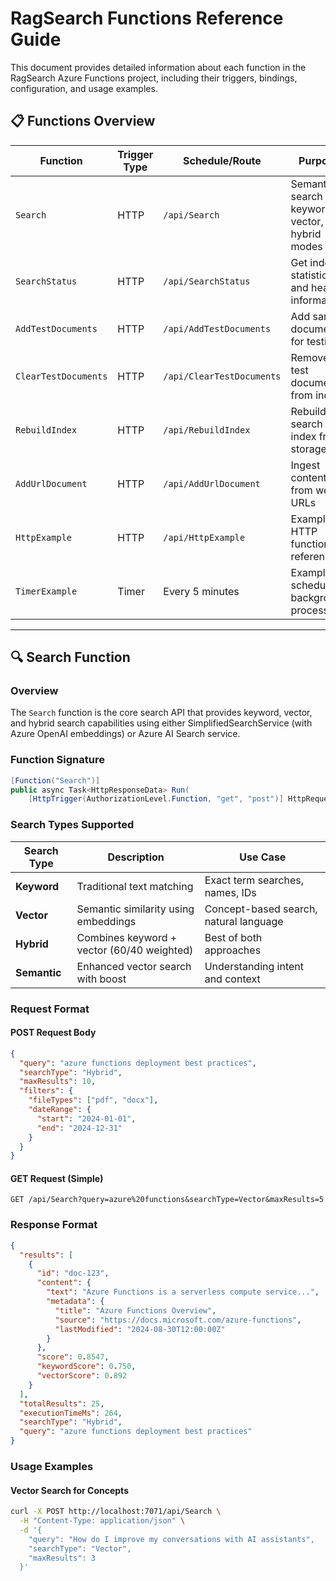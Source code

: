 # RagSearch Functions Reference Guide

This document provides detailed information about each function in the RagSearch Azure Functions project, including their triggers, bindings, configuration, and usage examples.

## 📋 Functions Overview

| Function | Trigger Type | Schedule/Route | Purpose |
|----------|--------------|----------------|---------|   
| `Search` | HTTP | `/api/Search` | Semantic search with keyword, vector, and hybrid modes |
| `SearchStatus` | HTTP | `/api/SearchStatus` | Get index statistics and health information |
| `AddTestDocuments` | HTTP | `/api/AddTestDocuments` | Add sample documents for testing |
| `ClearTestDocuments` | HTTP | `/api/ClearTestDocuments` | Remove test documents from index |
| `RebuildIndex` | HTTP | `/api/RebuildIndex` | Rebuild search index from storage |
| `AddUrlDocument` | HTTP | `/api/AddUrlDocument` | Ingest content from web URLs |
| `HttpExample` | HTTP | `/api/HttpExample` | Example HTTP function for reference |
| `TimerExample` | Timer | Every 5 minutes | Example scheduled background processing |

---

## 🔍 Search Function

### Overview
The `Search` function is the core search API that provides keyword, vector, and hybrid search capabilities using either SimplifiedSearchService (with Azure OpenAI embeddings) or Azure AI Search service.

### Function Signature
```csharp
[Function("Search")]
public async Task<HttpResponseData> Run(
    [HttpTrigger(AuthorizationLevel.Function, "get", "post")] HttpRequestData req)
```

### Search Types Supported

| Search Type | Description | Use Case |
|-------------|-------------|----------|
| **Keyword** | Traditional text matching | Exact term searches, names, IDs |
| **Vector** | Semantic similarity using embeddings | Concept-based search, natural language |
| **Hybrid** | Combines keyword + vector (60/40 weighted) | Best of both approaches |
| **Semantic** | Enhanced vector search with boost | Understanding intent and context |

### Request Format

#### POST Request Body
```json
{
  "query": "azure functions deployment best practices",
  "searchType": "Hybrid",
  "maxResults": 10,
  "filters": {
    "fileTypes": ["pdf", "docx"],
    "dateRange": {
      "start": "2024-01-01",
      "end": "2024-12-31"
    }
  }
}
```

#### GET Request (Simple)
```http
GET /api/Search?query=azure%20functions&searchType=Vector&maxResults=5
```

### Response Format
```json
{
  "results": [
    {
      "id": "doc-123",
      "content": {
        "text": "Azure Functions is a serverless compute service...",
        "metadata": {
          "title": "Azure Functions Overview",
          "source": "https://docs.microsoft.com/azure-functions",
          "lastModified": "2024-08-30T12:00:00Z"
        }
      },
      "score": 0.8547,
      "keywordScore": 0.750,
      "vectorScore": 0.892
    }
  ],
  "totalResults": 25,
  "executionTimeMs": 264,
  "searchType": "Hybrid",
  "query": "azure functions deployment best practices"
}
```

### Usage Examples

#### Vector Search for Concepts
```bash
curl -X POST http://localhost:7071/api/Search \
  -H "Content-Type: application/json" \
  -d '{
    "query": "How do I improve my conversations with AI assistants",
    "searchType": "Vector",
    "maxResults": 3
  }'
```